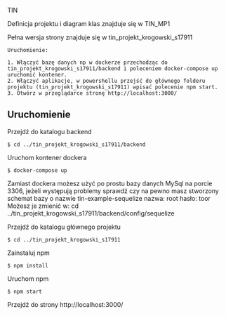 TIN

Definicja projektu i diagram klas znajduje się w TIN_MP1

Pełna wersja strony znajduje się w tin_projekt_krogowski_s17911

	Uruchomienie:
	
	1. Włączyć bazę danych np w dockerze przechodząc do tin_projekt_krogowski_s17911/backend i poleceniem docker-compose up uruchomić kontener.
	2. Włączyć aplikacje, w powershellu przejść do głównego folderu projektu (tin_projekt_krogowski_s17911) wpisać polecenie npm start.
	3. Otwórz w przeglądarce stronę http://localhost:3000/


## Uruchomienie
Przejdź do katalogu backend 
```
$ cd ../tin_projekt_krogowski_s17911/backend
```
Uruchom kontener dockera
```
$ docker-compose up
```
Zamiast dockera możesz użyć po prostu bazy danych MySql na porcie 3306, jeżeli występują problemy sprawdź czy na pewno masz stworzony schemat bazy o nazwie tin-example-sequelize
nazwa: root hasło: toor
Możesz je zmienić w: cd ../tin_projekt_krogowski_s17911/backend/config/sequelize

Przejdź do katalogu głównego projektu
```
$ cd ../tin_projekt_krogowski_s17911
```
Zainstaluj npm
```
$ npm install
```
Uruchom npm
```
$ npm start
```

Przejdź do strony 
http://localhost:3000/


